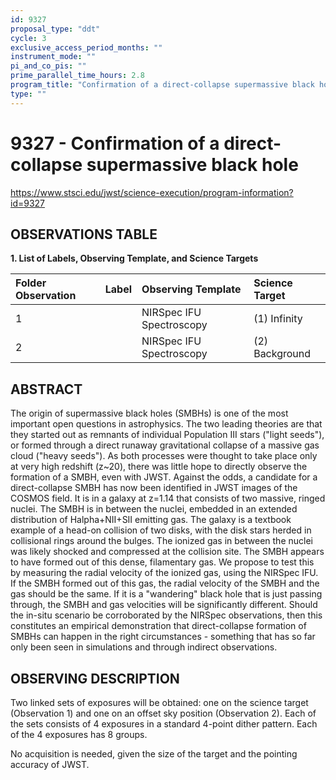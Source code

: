 ```yaml
---
id: 9327
proposal_type: "ddt"
cycle: 3
exclusive_access_period_months: ""
instrument_mode: ""
pi_and_co_pis: ""
prime_parallel_time_hours: 2.8
program_title: "Confirmation of a direct-collapse supermassive black hole"
type: ""
---
```

# 9327 - Confirmation of a direct-collapse supermassive black hole
https://www.stsci.edu/jwst/science-execution/program-information?id=9327
## OBSERVATIONS TABLE
**1. List of Labels, Observing Template, and Science Targets**

| Folder Observation | Label | Observing Template    | Science Target     |
| :----------------- | :---- | :-------------------- | :----------------- |
| 1                  |       | NIRSpec IFU Spectroscopy | (1) Infinity       |
| 2                  |       | NIRSpec IFU Spectroscopy | (2) Background     |

## ABSTRACT

The origin of supermassive black holes (SMBHs) is one of the most important open questions in astrophysics. The two leading theories are that they started out as remnants of individual Population III stars ("light seeds"), or formed through a direct runaway gravitational collapse of a massive gas cloud ("heavy seeds"). As both processes were thought to take place only at very high redshift (z~20), there was little hope to directly observe the formation of a SMBH, even with JWST. Against the odds, a candidate for a direct-collapse SMBH has now been identified in JWST images of the COSMOS field. It is in a galaxy at z=1.14 that consists of two massive, ringed nuclei. The SMBH is in between the nuclei, embedded in an extended distribution of Halpha+NII+SII emitting gas. The galaxy is a textbook example of a head-on collision of two disks, with the disk stars herded in collisional rings around the bulges. The ionized gas in between the nuclei was likely shocked and compressed at the collision site. The SMBH appears to have formed out of this dense, filamentary gas. We propose to test this by measuring the radial velocity of the ionized gas, using the NIRSpec IFU. If the SMBH formed out of this gas, the radial velocity of the SMBH and the gas should be the same. If it is a "wandering" black hole that is just passing through, the SMBH and gas velocities will be significantly different. Should the in-situ scenario be corroborated by the NIRSpec observations, then this constitutes an empirical demonstration that direct-collapse formation of SMBHs can happen in the right circumstances - something that has so far only been seen in simulations and through indirect observations.

## OBSERVING DESCRIPTION

Two linked sets of exposures will be obtained: one on the science target (Observation 1) and one on an offset sky position (Observation 2). Each of the sets consists of 4 exposures in a standard 4-point dither pattern. Each of the 4 exposures has 8 groups.

No acquisition is needed, given the size of the target and the pointing accuracy of JWST.